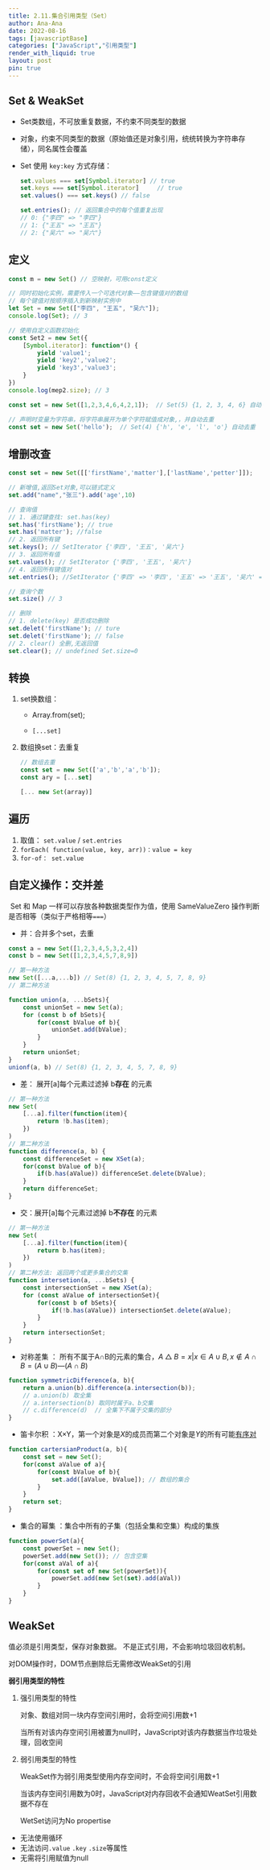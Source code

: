```yaml
---
title: 2.11.集合引用类型（Set）
author: Ana-Ana
date: 2022-08-16
tags: [javascriptBase]
categories: ["JavaScript","引用类型"]
render_with_liquid: true
layout: post
pin: true
---
```

## Set & WeakSet

- Set类数组，不可放重复数据，不约束不同类型的数据

- 对象，约束不同类型的数据（原始值还是对象引用，统统转换为字符串存储），同名属性会覆盖

- Set 使用 `key:key` 方式存储：

  ```javascript
  set.values === set[Symbol.iterator] // true
  set.keys === set[Symbol.iterator] 	// true
  set.values() === set.keys() // false
  
  set.entries(); // 返回集合中的每个值重复出现
  // 0: {"李四" => "李四"}
  // 1: {"王五" => "王五"}
  // 2: {"吴六" => "吴六"}
  ```

## 定义

```javascript
const m = new Set() // 空映射，可用const定义

// 同时初始化实例，需要传入一个可迭代对象——包含键值对的数组
// 每个键值对按顺序插入到新映射实例中
let Set = new Set(["李四", "王五", "吴六"]);
console.log(Set); // 3
```

```javascript
// 使用自定义函数初始化
const Set2 = new Set({
    [Symbol.iterator]: function*() {
        yield 'value1';
        yield 'key2','value2';
        yield 'key3','value3';
    }
})
console.log(mep2.size); // 3
```

```javascript
const set = new Set([1,2,3,4,6,4,2,1]);  // Set(5) {1, 2, 3, 4, 6} 自动去重

// 声明时变量为字符串，将字符串展开为单个字符赋值成对象,，并自动去重
const set = new Set('hello');  // Set(4) {'h', 'e', 'l', 'o'} 自动去重
```

## 增删改查

```javascript
const set = new Set([['firstName','matter'],['lastName','petter']]);

// 新增值,返回Set对象,可以链式定义
set.add("name","张三").add('age',10)

// 查询值 
// 1. 通过键查找: set.has(key)
set.has('firstName'); // true
set.has('matter'); //false
// 2. 返回所有键 
set.keys(); // SetIterator {'李四', '王五', '吴六'}
// 3. 返回所有值
set.values(); // SetIterator {'李四', '王五', '吴六'}
// 4. 返回所有键值对
set.entries(); //SetIterator {'李四' => '李四', '王五' => '王五', '吴六' => '吴六'} 

// 查询个数
set.size() // 3

// 删除
// 1. delete(key) 是否成功删除 
set.delet('firstName'); // ture
set.delet('firstName'); // false
// 2. clear() 全删,无返回值
set.clear(); // undefined Set.size=0
```

## 转换

1. set换数组：

   - Array.from(set);

   - `[...set]`

2. 数组换set：去重复

   ```javascript
   // 数组去重
   const set = new Set(['a','b','a','b']);
   const ary = [...set]
   
   [... new Set(array)]
   ```

## 遍历

1. 取值：	`set.value` / `set.entries`
2. `forEach( function(value, key, arr))：value = key`
3. `for-of： set.value`

## 自定义操作：交并差

​	Set 和 Map 一样可以存放各种数据类型作为值，使用 SameValueZero 操作判断是否相等（类似于严格相等`===`）

- 并：合并多个set，去重

```javascript
const a = new Set([1,2,3,4,5,3,2,4])
const b = new Set([1,2,3,4,5,7,8,9])

// 第一种方法
new Set([...a,...b]) // Set(8) {1, 2, 3, 4, 5, 7, 8, 9}
// 第二种方法

function union(a, ...bSets){
    const unionSet = new Set(a);
    for (const b of bSets){
        for(const bValue of b){
            unionSet.add(bValue);
        }
    }
    return unionSet;
}
unionf(a, b) // Set(8) {1, 2, 3, 4, 5, 7, 8, 9}
```

- 差： 展开[a]每个元素过滤掉 b**存在** 的元素

```javascript
// 第一种方法
new Set(
	[...a].filter(function(item){
        return !b.has(item);
    })
)
// 第二种方法
function difference(a, b) {
    const differenceSet = new XSet(a);
    for(const bValue of b){
        if(b.has(aValue)) differenceSet.delete(bValue);
    }
    return differenceSet;
}
```

- 交：展开[a]每个元素过滤掉 b**不存在** 的元素

```javascript
// 第一种方法
new Set(
	[...a].filter(function(item){
     	return b.has(item);   
    })
)
// 第二种方法: 返回两个或更多集合的交集
function intersetion(a, ...bSets) {
    const intersectionSet = new XSet(a);
    for (const aValue of intersectionSet){
        for(const b of bSets){
            if(!b.has(aValue)) intersectionSet.delete(aValue);
        }
    }
    return intersectionSet;
}
```

- 对称差集 ： 所有不属于A∩B的元素的集合，$A△B = {x|x∈A∪B,x∉A∩B} = (A∪B) — (A∩B)$ 

```javascript
function symmetricDifference(a, b){
    return a.union(b).difference(a.intersection(b));
    // a.union(b) 取全集
    // a.intersection(b) 取同时属于a、b交集
    // c.difference(d) 	// 全集下不属于交集的部分
}
```

- 笛卡尔积 ：X×Y，第一个对象是*X*的成员而第二个对象是*Y*的所有可能[有序对](https://baike.baidu.com/item/有序对/0?fromModule=lemma_inlink)

```javascript
function cartersianProduct(a, b){
    const set = new Set();
    for(const aValue of a){
        for(const bValue of b){
            set.add([aValue, bValue]); // 数组的集合
        }
    }
    return set;
}
```

- 集合的幂集 ：集合中所有的子集（包括全集和空集）构成的集族

```javascript
function powerSet(a){
    const powerSet = new Set();
    powerSet.add(new Set()); // 包含空集
    for(const aVal of a){
        for(const set of new Set(powerSet)){
            powerSet.add(new Set(set).add(aVal))
        }
    }
}
```

## WeakSet

值必须是引用类型，保存对象数据。 不是正式引用，不会影响垃圾回收机制。

对DOM操作时，DOM节点删除后无需修改WeakSet的引用

**弱引用类型的特性**

1. 强引用类型的特性

   对象、数组对同一块内存空间引用时，会将空间引用数+1

   当所有对该内存空间引用被置为null时，JavaScript对该内存数据当作垃圾处理，回收空间

2. 弱引用类型的特性

   WeakSet作为弱引用类型使用内存空间时，不会将空间引用数+1

   当该内存空间引用数为0时，JavaScript对内存回收不会通知WeatSet引用数据不存在

   WetSet访问为No propertise

- 无法使用循环
- 无法访问`.value` `.key` `.size`等属性
- 无需将引用赋值为null